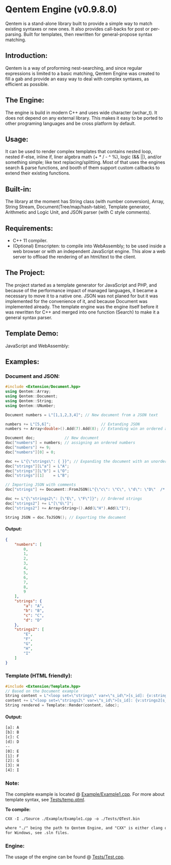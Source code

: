 # Qentem Engine (v0.9.8.0)
Qentem is a stand-alone library built to provide a simple way to match existing syntaxes or new ones. It also provides call-backs for post or per-parsing. Built for templates, then rewritten for general-propose syntax matching.

## Introduction:
Qentem is a way of proforming nest-searching, and since regular expressions is limited to a basic matching, Qentem Engine was created to fill a gab and provide an easy way to deal with complex syntaxes, as efficient as possible.

## The Engine:
The engine is build in modern C++ and uses wide character (wchar_t). It does not depend on any external library. This makes it easy to be ported to other programing languages and be cross platform by default.

## Usage:
It can be used to render complex templates that contains nested loop, nested if-else, inline if, liner algebra math (+ * / - ^ %), logic (&& ||), and/or something simple; like text replacing/splitting. Most of that uses the engines search & parse functions, and booth of them support custom callbacks to extend their existing functions.

## Built-in:
The library at the moment has String class (with number conversion), Array<Type>, String Stream, Document(Tree/map/hash-table), Template generator, Arithmetic and Logic Unit, and JSON parser (with C style comments).

## Requirements:
* C++ 11 compiler.
* (Optional) Emscripten: to compile into WebAssembly; to be used inside a web browser or with an independent JavaScript engine. This alow a web server to offload the rendering of an html/text to the client.

## The Project:
The project started as a template generator for JavaScript and PHP, and because of the performance impact of managed languages, it became a necessary to move it to a native one.  JSON was not planed for but it was implemented for the convenience of it, and because Document was implemented already. The template engine was the engine itself before it was rewritten for C++ and merged into one function (Search) to make it a general syntax parser.

## Template Demo:
JavaScript and WebAssembly:

## Examples:
### Document and JSON:
```cpp
#include <Extension/Document.hpp>
using Qentem::Array;
using Qentem::Document;
using Qentem::String;
using Qentem::UNumber;

Document numbers = L"[1,1,2,3,4]"; // New document from a JSON text

numbers += L"[5,6]";                      // Extanding JSON
numbers += Array<double>().Add(7).Add(8); // Extanding win an ordered array

Document doc;             // New document
doc["numbers"] = numbers; // assigning an ordered numbers
doc["numbers"] += 9;
doc["numbers"][0] = 0;

doc += L"{\"strings\": { }}"; // Expanding the document with an unordered array
doc["strings"][L"a"] = L"A";
doc["strings"][L"b"] = L"O";
doc["strings"][1]    = L"B";

// Importing JSON with comments
doc["strings"] += Document::FromJSON(L"{\"c\": \"C\", \"d\": \"D\"  /* \"e\": \"E\" */}", true);

doc += L"{\"strings2\": [\"E\", \"F\"]}"; // Ordered strings
doc["strings2"] += L"[\"G\"]";
doc["strings2"] += Array<String>().Add(L"H").Add(L"I");

String JSON = doc.ToJSON(); // Exporting the document
```
#### Output:
```json
{
    "numbers": [
        0,
        1,
        2,
        3,
        4,
        5,
        6,
        7,
        8,
        9
    ],
    "strings": {
        "a": "A",
        "b": "B",
        "c": "C",
        "d": "D"
    },
    "strings2": [
        "E",
        "F",
        "G",
        "H",
        "I"
    ]
}
```

### Template (HTML friendly):
```cpp
#include <Extension/Template.hpp>
// Based on the Document example
String content = L"<loop set=\"strings\" var=\"s_id\">[s_id]: {v:strings[s_id]}\n</loop>--\n";
content += L"<loop set=\"strings2\" var=\"s_id\">[s_id]: {v:strings2[s_id]}\n</loop>";
String rendered = Template::Render(content, &doc);
```
#### Output:
```txt
[a]: A
[b]: B
[c]: C
[d]: D
--
[0]: E
[1]: F
[2]: G
[3]: H
[4]: I
```

### Note:
The complete example is located @ [Example/Example1.cpp](https://github.com/HaniAmmar/Qentem-Engine/blob/master/Example/Example1.cpp). For more about template syntax, see [Tests/temp.qtml](https://github.com/HaniAmmar/Qentem-Engine/blob/master/Tests/temp.qtml).


**To compile:**
```txt
CXX -I ./Source ./Example/Example1.cpp -o ./Tests/QTest.bin
```
```txt
where "./" being the path to Qentem Engine, and "CXX" is either clang or gcc.
for Windows, see .sln files.
```

### Engine:
The usage of the engine can be found @ [Tests/Test.cpp](https://github.com/HaniAmmar/Qentem-Engine/blob/master/Tests/Test.cpp).
